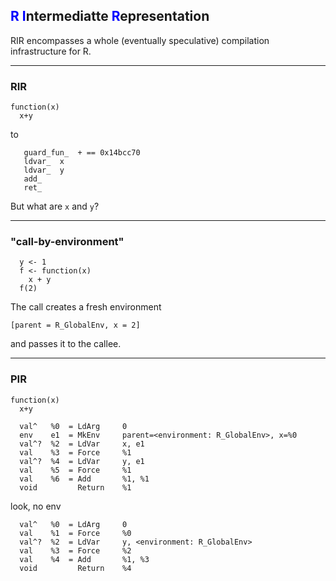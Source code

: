 ## <span style="color:blue">R</span> <span style="color:blue">I</span>ntermediatte <span style="color:blue">R</span>epresentation

RIR encompasses a whole (eventually speculative) compilation infrastructure for R.

---

### RIR

```
function(x)
  x+y
```

to

```
   guard_fun_  + == 0x14bcc70
   ldvar_  x
   ldvar_  y
   add_
   ret_
```

But what are `x` and `y`?

---

### "call-by-environment"


```
  y <- 1
  f <- function(x)
    x + y
  f(2)
```

The call creates a fresh environment

```
[parent = R_GlobalEnv, x = 2]
```

and passes it to the callee.

---

### PIR

```
function(x)
  x+y
```

```
  val^   %0  = LdArg     0
  env    e1  = MkEnv     parent=<environment: R_GlobalEnv>, x=%0
  val^?  %2  = LdVar     x, e1
  val    %3  = Force     %1
  val^?  %4  = LdVar     y, e1
  val    %5  = Force     %1
  val    %6  = Add       %1, %1
  void         Return    %1
```

look, no env

```
  val^   %0  = LdArg     0
  val    %1  = Force     %0
  val^?  %2  = LdVar     y, <environment: R_GlobalEnv>
  val    %3  = Force     %2
  val    %4  = Add       %1, %3
  void         Return    %4
```

